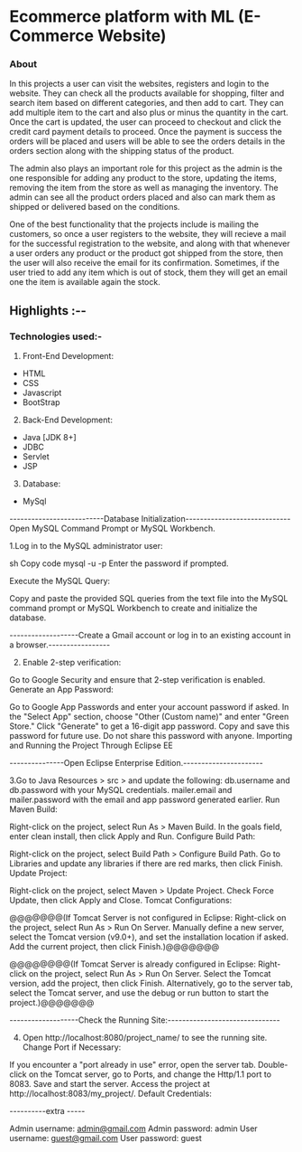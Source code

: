 # Ecommerce platform with ML (E-Commerce Website)

### About

In this projects a user can visit the websites, registers and login to the website. They can check all the products available for shopping, filter and search item based on different categories, and then add to cart. They can add multiple item to the cart and also plus or minus the quantity in the cart. Once the cart is updated, the user can proceed to checkout and click the credit card payment details to proceed. Once the payment is success the orders will be placed and users will be able to see the orders details in the orders section along with the shipping status of the product.

The admin also plays an important role for this project as the admin is the one responsible for adding any product to the store, updating the items, removing the item from the store as well as managing the inventory. The admin can see all the product orders placed and also can mark them as shipped or delivered based on the conditions.

One of the best functionality that the projects include is mailing the customers, so once a user registers to the website, they will recieve a mail for the successful registration to the website, and along with that whenever a user orders any product or the product got shipped from the store, then the user will also receive the email for its confirmation.
Sometimes, if the user tried to add any item which is out of stock, them they will get an email one the item is available again the stock.

## Highlights :--

### Technologies used:-
1. Front-End Development:
- HTML
- CSS
- Javascript
- BootStrap

2. Back-End Development:
- Java [JDK 8+]
- JDBC
- Servlet
- JSP

3. Database:
- MySql

 --------------------------Database Initialization-----------------------------
Open MySQL Command Prompt or MySQL Workbench.

1.Log in to the MySQL administrator user:

sh
Copy code
mysql -u <username> -p
Enter the password if prompted.

Execute the MySQL Query:

Copy and paste the provided SQL queries from the text file into the MySQL command prompt or MySQL Workbench to create and initialize the database.

-------------------Create a Gmail account or log in to an existing account in a browser.-----------------

2. Enable 2-step verification:

Go to Google Security and ensure that 2-step verification is enabled.
Generate an App Password:

Go to Google App Passwords and enter your account password if asked.
In the "Select App" section, choose "Other (Custom name)" and enter "Green Store."
Click "Generate" to get a 16-digit app password. Copy and save this password for future use. Do not share this password with anyone.
Importing and Running the Project Through Eclipse EE


---------------Open Eclipse Enterprise Edition.----------------------

3.Go to Java Resources > src > and update the following:
db.username and db.password with your MySQL credentials.
mailer.email and mailer.password with the email and app password generated earlier.
Run Maven Build:

Right-click on the project, select Run As > Maven Build.
In the goals field, enter clean install, then click Apply and Run.
Configure Build Path:

Right-click on the project, select Build Path > Configure Build Path.
Go to Libraries and update any libraries if there are red marks, then click Finish.
Update Project:

Right-click on the project, select Maven > Update Project.
Check Force Update, then click Apply and Close.
Tomcat Configurations:

@@@@@@@(If Tomcat Server is not configured in Eclipse: 
Right-click on the project, select Run As > Run On Server.
Manually define a new server, select the Tomcat version (v9.0+), and set the installation location if asked.
Add the current project, then click Finish.)@@@@@@@

@@@@@@@@(If Tomcat Server is already configured in Eclipse:
Right-click on the project, select Run As > Run On Server.
Select the Tomcat version, add the project, then click Finish.
Alternatively, go to the server tab, select the Tomcat server, and use the debug or run button to start the project.)@@@@@@@


-------------------Check the Running Site:-------------------------------

4. Open http://localhost:8080/project_name/ to see the running site.
Change Port if Necessary:

If you encounter a "port already in use" error, open the server tab.
Double-click on the Tomcat server, go to Ports, and change the Http/1.1 port to 8083.
Save and start the server. Access the project at http://localhost:8083/my_project/.
Default Credentials:


----------extra -----

Admin username: admin@gmail.com
Admin password: admin
User username: guest@gmail.com
User password: guest

